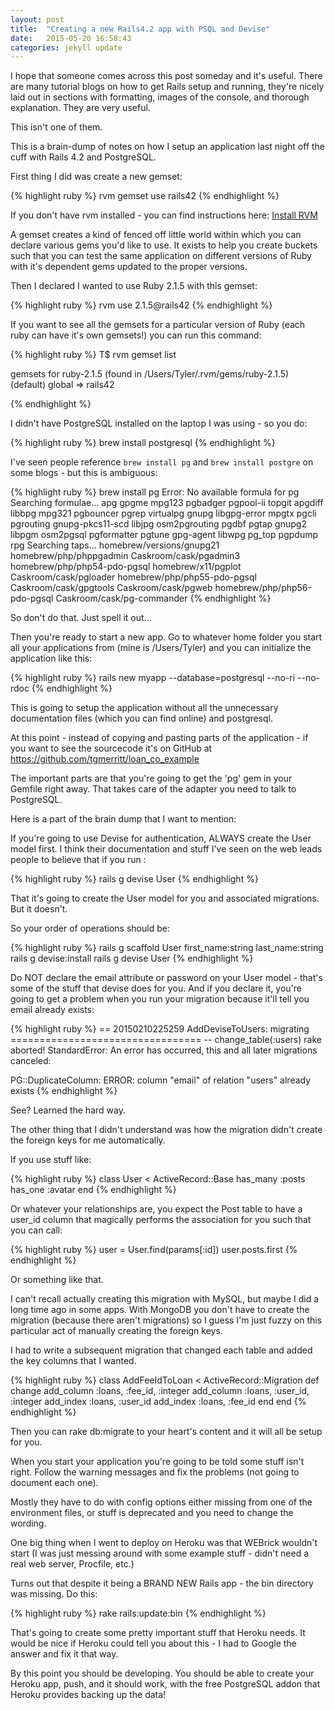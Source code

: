 ```yaml
---
layout: post
title:  "Creating a new Rails4.2 app with PSQL and Devise"
date:   2015-05-20 16:58:43
categories: jekyll update
---
```


I hope that someone comes across this post someday and it's useful.  There are many tutorial blogs on how to get Rails setup and running, they're nicely laid out in sections with formatting, images of the console, and thorough explanation.  They are very useful.

This isn't one of them.

This is a brain-dump of notes on how I setup an application last night off the cuff with Rails 4.2 and PostgreSQL.

First thing I did was create a new gemset:

{% highlight ruby %}
rvm gemset use rails42
{% endhighlight %}

If you don't have rvm installed - you can find instructions here: <a title="Install RVM" href="https://rvm.io/rvm/install" target="_blank">Install RVM</a>

A gemset creates a kind of fenced off little world within which you can declare various gems you'd like to use.  It exists to help you create buckets such that you can test the same application on different versions of Ruby with it's dependent gems updated to the proper versions.

Then I declared I wanted to use Ruby 2.1.5 with this gemset:

{% highlight ruby %}
rvm use 2.1.5@rails42
{% endhighlight %}

If you want to see all the gemsets for a particular version of Ruby (each ruby can have it's own gemsets!) you can run this command:

{% highlight ruby %}
T$ rvm gemset list

gemsets for ruby-2.1.5 (found in /Users/Tyler/.rvm/gems/ruby-2.1.5)
   (default)
   global
=> rails42

{% endhighlight %}

I didn't have PostgreSQL installed on the laptop I was using - so you do:

{% highlight ruby %}
brew install postgresql
{% endhighlight %}

I've seen people reference `brew install pg` and `brew install postgre` on some blogs - but this is ambiguous:

{% highlight ruby %}
brew install pg
Error: No available formula for pg 
Searching formulae...
apg           gpgme          mpg123         pgbadger        pgpool-ii           topgit
apgdiff           libbpg          mpg321         pgbouncer        pgrep           virtualpg
gnupg           libgpg-error          mpgtx         pgcli            pgrouting
gnupg-pkcs11-scd   libjpg          osm2pgrouting     pgdbf            pgtap
gnupg2           libpgm          osm2pgsql         pgformatter        pgtune
gpg-agent       libwpg          pg_top         pgpdump        rpg
Searching taps...
homebrew/versions/gnupg21          homebrew/php/phppgadmin            Caskroom/cask/pgadmin3
homebrew/php/php54-pdo-pgsql          homebrew/x11/pgplot            Caskroom/cask/pgloader
homebrew/php/php55-pdo-pgsql          Caskroom/cask/gpgtools            Caskroom/cask/pgweb
homebrew/php/php56-pdo-pgsql          Caskroom/cask/pg-commander
{% endhighlight %}

So don't do that.  Just spell it out...

Then you're ready to start a new app.  Go to whatever home folder you start all your applications from (mine is /Users/Tyler) and you can initialize the application like this:

{% highlight ruby %}
rails new myapp --database=postgresql --no-ri --no-rdoc
{% endhighlight %}

This is going to setup the application without all the unnecessary documentation files (which you can find online) and postgresql.

At this point - instead of copying and pasting parts of the application - if you want to see the sourcecode it's on GitHub at <a href="https://github.com/tgmerritt/loan_co_example" target="_blank">https://github.com/tgmerritt/loan_co_example</a>

The important parts are that you're going to get the 'pg' gem in your Gemfile right away.  That takes care of the adapter you need to talk to PostgreSQL.

Here is a part of the brain dump that I want to mention:

If you're going to use Devise for authentication, ALWAYS create the User model first.  I think their documentation and stuff I've seen on the web leads people to believe that if you run :

{% highlight ruby %}
rails g devise User
{% endhighlight %}

That it's going to create the User model for you and associated migrations.  But it doesn't.

So your order of operations should be:

{% highlight ruby %}
rails g scaffold User first_name:string last_name:string 
rails g devise:install
rails g devise User
{% endhighlight %}

Do NOT declare the email attribute or password on your User model - that's some of the stuff that devise does for you.  And if you declare it, you're going to get a problem when you run your migration because it'll tell you email already exists:

{% highlight ruby %}
== 20150210225259 AddDeviseToUsers: migrating =================================
-- change_table(:users)
rake aborted!
StandardError: An error has occurred, this and all later migrations canceled:

PG::DuplicateColumn: ERROR:  column "email" of relation "users" already exists
{% endhighlight %}

See?  Learned the hard way.

The other thing that I didn't understand was how the migration didn't create the foreign keys for me automatically.

If you use stuff like:

{% highlight ruby %}
class User &lt; ActiveRecord::Base
  has_many :posts
  has_one  :avatar
end
{% endhighlight %}

Or whatever your relationships are, you expect the Post table to have a user_id column that magically performs the association for you such that you can call:

{% highlight ruby %}
user = User.find(params[:id])
user.posts.first
{% endhighlight %}

Or something like that.

I can't recall actually creating this migration with MySQL, but maybe I did a long time ago in some apps.  With MongoDB you don't have to create the migration (because there aren't migrations) so I guess I'm just fuzzy on this particular act of manually creating the foreign keys.

I had to write a subsequent migration that changed each table and added the key columns that I wanted.

{% highlight ruby %}
class AddFeeIdToLoan < ActiveRecord::Migration
  def change
    add_column :loans, :fee_id, :integer
    add_column :loans, :user_id, :integer
    add_index  :loans, :user_id
    add_index  :loans, :fee_id
  end
end
{% endhighlight %}

Then you can rake db:migrate to your heart's content and it will all be setup for you.

When you start your application you're going to be told some stuff isn't right.  Follow the warning messages and fix the problems (not going to document each one).

Mostly they have to do with config options either missing from one of the environment files, or stuff is deprecated and you need to change the wording.

One big thing when I went to deploy on Heroku was that WEBrick wouldn't start (I was just messing around with some example stuff - didn't need a real web server, Procfile, etc.)

Turns out that despite it being a BRAND NEW Rails app - the bin directory was missing.  Do this:

{% highlight ruby %}
rake rails:update:bin
{% endhighlight %}

That's going to create some pretty important stuff that Heroku needs.  It would be nice if Heroku could tell you about this - I had to Google the answer and fix it that way.

By this point you should be developing.  You should be able to create your Heroku app, push, and it should work, with the free PostgreSQL addon that Heroku provides backing up the data!
